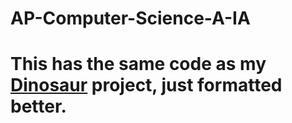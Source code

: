 # AP-Computer-Science-A-IA

# This has the same code as my [Dinosaur](https://github.com/Anonymoustank/dinosaur) project, just formatted better. 